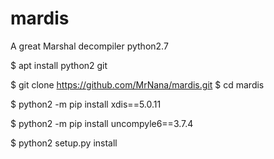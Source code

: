 # mardis 
A great Marshal decompiler python2.7 



$ apt install python2 git


$  git clone https://github.com/MrNana/mardis.git
$ cd mardis

$ python2 -m pip install xdis==5.0.11

$ python2 -m pip install uncompyle6==3.7.4

$ python2 setup.py install
